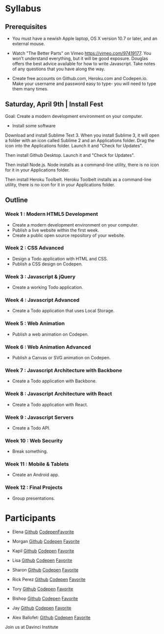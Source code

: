 # Syllabus

## Prerequisites

- You must have a newish Apple laptop, OS X version 10.7 or later, and an external mouse.

- Watch "The Better Parts" on Vimeo https://vimeo.com/97419177. You won't understand everything, but it will be good exposure. Douglas offers the best advice available for how to write Javascript. Take notes of any questions that you have along the way.

- Create free accounts on Github.com, Heroku.com and Codepen.io. Make your username and password easy to type- you will need to type them many times.


## Saturday, April 9th | Install Fest

Goal: Create a modern development environment on your computer.

- Install some software

Download and install Sublime Text 3. When you install Sublime 3, it will open a folder with an icon called Sublime 2 and an Applications folder. Drag the icon into the Applications folder. Launch it and "Check for Updates".

Then install Github Desktop. Launch it and "Check for Updates".

Then install Node.js. Node installs as a command-line utility, there is no icon for it in your Applications folder.

Then install Heroku Toolbelt. Heroku Toolbelt installs as a command-line utility, there is no icon for it in your Applications folder.


## Outline

### Week 1 : Modern HTML5 Development
- Create a modern development environment on your computer.
- Publish a live website within the first week.
- Create a public open source repository of your website.

### Week 2 : CSS Advanced
- Design a Todo application with HTML and CSS.
- Publish a CSS design on Codepen.

### Week 3 : Javascript & jQuery
- Create a working Todo application.

### Week 4 : Javascript Advanced
- Create a Todo application that uses Local Storage.

### Week 5 : Web Animation
- Publish a web animation on Codepen.

### Week 6 : Web Animation Advanced
- Publish a Canvas or SVG animation on Codepen.

### Week 7 : Javascript Architecture with Backbone
- Create a Todo application with Backbone.

### Week 8 : Javascript Architecture with React
- Create a Todo application with React.

### Week 9 : Javascript Servers
- Create a Todo API.

### Week 10 : Web Security
- Break something.

### Week 11 : Mobile & Tablets
- Create an Android app.

### Week 12 : Final Projects
- Group presentations.

# Participants

- Elena [Github](https://github.com/nolanelena) [Codepen](http://codepen.io/enolan/)[Favorite](https://www.designhotels.com/original-experiences/barcelona/from-here-to-infinity) 

- Morgan [Github](http://github.com/morganreannebarnes) [Codepen](http://codepen.io/morganreanne/) [Favorite](http://astralquest.com/about-us/)

- Kapil [Github](https://github.com/amabuba) [Codepen](https://codepen.io/amabuba) [Favorite](http://hi-res.net/legacy/dolce-gabbana-f-w-13)

- Lisa  [Github](https://github.com/marisaile) [Codepen](http://codepen.io/marisaile) [Favorite](http://genelab.nasa.gov)

- Sharon [Github](http://github.com/372x) [Codepen](http://codepen.io/372x) [Favorite](http://www.rockyrama.com)

- Rick Perez [Github](https://github.com/Perezmothership) [Codepen](http://codepen.io/perezmothership/) [Favorite](http://www.fidotvchannel.com/)

- Tory [Github](http://github.com/tsrahm) [Codepen](http://codepen.io/tsrahm/) [Favorite](http://hi-res.net/)

- Bishop [Github](http://github.com/bishopz) [Codepen](http://codepen.io/bishopZ/) [Favorite](http://hi-res.net/)

- Jay [Github](http://github.com/jsg7440) [Codepen](http://codepen.io/jsg7440) [Favorite](http://www.underlviv.com.ua/index-en.html)

- Alex Ballofet: [Github](http://github.com/AlexB913) [Codepen](http://codepen.io/AlexB41/) [Favorite](http://collapse-thedivisiongame.ubi.com/en/)

Join us at Davinci Institute
